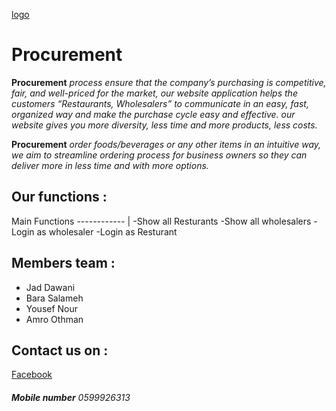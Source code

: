 
[logo](https://www.facebook.com/100456978939190/photos/a.100457038939184/100473245604230/)

# Procurement
**Procurement** *process ensure that the company’s purchasing is competitive, fair, and well-priced for the market, our website application helps the customers “Restaurants, Wholesalers” to communicate in an easy, fast, organized way and make the purchase cycle easy and effective. our website gives you more diversity, less time and more products, less costs.*


**Procurement** *order foods/beverages or any other items in an intuitive way, we aim to streamline ordering process for business owners so they can deliver more in less time and with more options.*


## Our functions : 
Main Functions 
------------ | 
-Show all Resturants 
-Show all wholesalers 
-Login as wholesaler 
-Login as Resturant




## Members team :
* Jad Dawani 
* Bara Salameh
* Yousef Nour
* Amro Othman


## Contact us on :
[Facebook](https://www.facebook.com/Procurement-100456978939190)
###### **Mobile number** 0599926313
